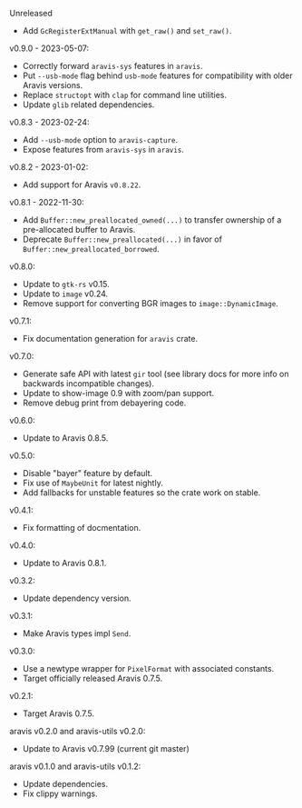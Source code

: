 Unreleased
  * Add `GcRegisterExtManual` with `get_raw()` and `set_raw()`.

v0.9.0 - 2023-05-07:
  * Correctly forward `aravis-sys` features in `aravis`.
  * Put `--usb-mode` flag behind `usb-mode` features for compatibility with older Aravis versions.
  * Replace `structopt` with `clap` for command line utilities.
  * Update `glib` related dependencies.

v0.8.3 - 2023-02-24:
  * Add `--usb-mode` option to `aravis-capture`.
  * Expose features from `aravis-sys` in `aravis`.

v0.8.2 - 2023-01-02:
  * Add support for Aravis `v0.8.22`.

v0.8.1 - 2022-11-30:
  * Add `Buffer::new_preallocated_owned(...)` to transfer ownership of a pre-allocated buffer to Aravis.
  * Deprecate `Buffer::new_preallocated(...)` in favor of `Buffer::new_preallocated_borrowed`.

v0.8.0:
  * Update to `gtk-rs` v0.15.
  * Update to `image` v0.24.
  * Remove support for converting BGR images to `image::DynamicImage`.

v0.7.1:
  * Fix documentation generation for `aravis` crate.

v0.7.0:
  * Generate safe API with latest `gir` tool (see library docs for more info on backwards incompatible changes).
  * Update to show-image 0.9 with zoom/pan support.
  * Remove debug print from debayering code.

v0.6.0:
  * Update to Aravis 0.8.5.

v0.5.0:
  * Disable "bayer" feature by default.
  * Fix use of `MaybeUnit` for latest nightly.
  * Add fallbacks for unstable features so the crate work on stable.

v0.4.1:
  * Fix formatting of docmentation.

v0.4.0:
  * Update to Aravis 0.8.1.

v0.3.2:
  * Update dependency version.

v0.3.1:
  * Make Aravis types impl `Send`.

v0.3.0:
  * Use a newtype wrapper for `PixelFormat` with associated constants.
  * Target officially released Aravis 0.7.5.

v0.2.1:
  * Target Aravis 0.7.5.

aravis v0.2.0 and aravis-utils v0.2.0:
  * Update to Aravis v0.7.99 (current git master)

aravis v0.1.0 and aravis-utils v0.1.2:
  * Update dependencies.
  * Fix clippy warnings.
